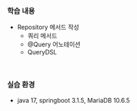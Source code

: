 ### 학습 내용

  * Repository 메서드 작성
    * 쿼리 메서드
    * @Query 어노테이션
    * QueryDSL

<br>

### 실습 환경

  * java 17, springboot 3.1.5, MariaDB 10.6.5 
